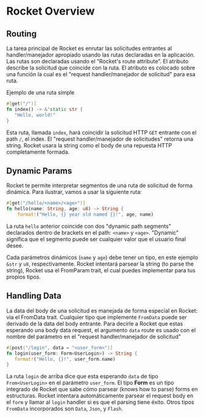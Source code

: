 # Rocket Overview

## Routing

La tarea principal de Rocket es enrutar las solicitudes entrantes al handler/manejador apropiado usando las rutas declaradas en la aplicación. Las rutas son declaradas usando el "Rocket's route attribute". El atributo describe la solicitud que coincide con la ruta. El atributo es colocado sobre una función la cual es el "request handler/manejador de solicitud" para esa ruta.

Ejemplo de una ruta simple

```Rust
#[get("/")]
fn index() -> &'static str {
   "Hello, world!"
}
```

Esta  ruta, llamada `index`, hará coincidir la solicitud HTTP `GET` entrante con el path `/`, el index. El "request handler/manejador de solicitudes" retorna una string. Rocket usara la string como el body de una repuesta HTTP completamente formada.

## Dynamic Params

Rocket te permite interpretar segmentos de una ruta de solicitud de forma dinámica. Para ilustrar, vamos a usar la siguiente ruta:

```Rust
#[get("/hello/<name>/<age>")]
fn hello(name: String, age: u8) -> String {
    format!("Hello, {} year old named {}!", age, name)

```

La ruta `hello` anterior coincide con dos "dynamic path segments" declarados dentro de brackets en el path: `<name>` y `<age>`. "Dynamic" significa que el segmento puede ser cualquier valor que el usuario final desee.

Cada parámetros dinámicos (`name` y `age`) debe tener un tipo, en este ejemplo `&str` y `u8`, respectivamente. Rocket intentará parsear la string (to parse the string), Rocket usa el FromParam trait, el cual puedes implementar para tus propios tipos.

## Handling Data

La data del body de una solicitud es manejada de forma especial en Rocket: via el FromData trait. Cualquier tipo que implemente `FromData` puede ser derivado de la data del body entrante. Para decirle a Rocket que estas esperando una body data request, el argumento `data` route es usado con el nombre del parámetro en el "request handler/manejador de solicitud"

```Rust
#[post("/login", data = "<user_form>")]
fn login(user_form: Form<UserLogin>) -> String {
   format!("Hello, {}!", user_form.name)
}
```

La ruta `login` de arriba dice que esta esperando `data` de tipo `From<UserLogin>` en el parámetro `user_form`. El tipo **Form** es un tipo integrado de Rocket que sabe cómo parsear (knows how to parse) forms en estructuras. Rocket intentara automáticamente parsear el request body en el `form` y llamar al `login` handler si es que el parsing tiene éxito. Otros tipos `FromData` incorporados son `Data`, `Json`, y `Flash`.